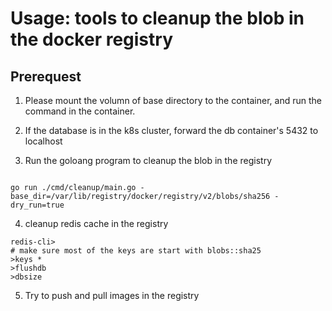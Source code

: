 
# Usage: tools to cleanup the blob in the docker registry

## Prerequest

1. Please mount the volumn of base directory to the container, and run the command in the container. 
2. If the database is in the k8s cluster, forward the db container's 5432 to localhost

3. Run the goloang program to cleanup the blob in the registry
```

go run ./cmd/cleanup/main.go -base_dir=/var/lib/registry/docker/registry/v2/blobs/sha256 -dry_run=true

```

4. cleanup redis cache in the registry

```
redis-cli>
# make sure most of the keys are start with blobs::sha25
>keys *
>flushdb
>dbsize
```
5. Try to push and pull images in the registry
